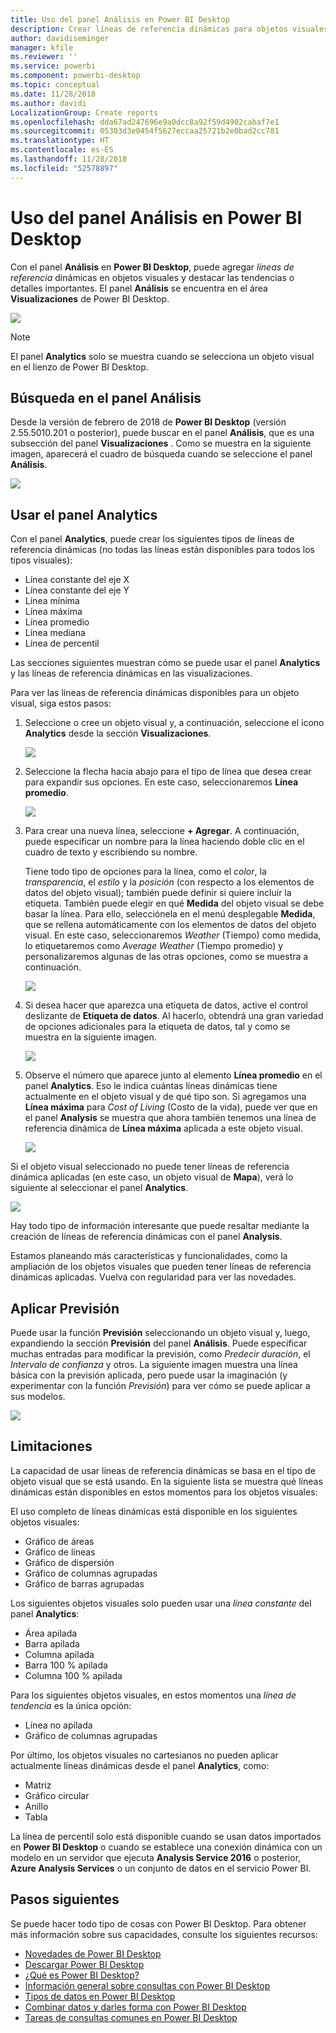 ```yaml
---
title: Uso del panel Análisis en Power BI Desktop
description: Crear líneas de referencia dinámicas para objetos visuales de Power BI Desktop
author: davidiseminger
manager: kfile
ms.reviewer: ''
ms.service: powerbi
ms.component: powerbi-desktop
ms.topic: conceptual
ms.date: 11/28/2018
ms.author: davidi
LocalizationGroup: Create reports
ms.openlocfilehash: dda67ad247696e9a0dcc8a92f59d4902cabaf7e1
ms.sourcegitcommit: 05303d3e0454f5627eccaa25721b2e0bad2cc781
ms.translationtype: HT
ms.contentlocale: es-ES
ms.lasthandoff: 11/28/2018
ms.locfileid: "52578897"
---
```

# <a name="using-the-analytics-pane-in-power-bi-desktop"></a>Uso del panel Análisis en Power BI Desktop
Con el panel **Análisis** en **Power BI Desktop**, puede agregar *líneas de referencia* dinámicas en objetos visuales y destacar las tendencias o detalles importantes. El panel **Análisis** se encuentra en el área **Visualizaciones** de Power BI Desktop.

![](media/desktop-analytics-pane/analytics-pane_1.png)

> [!NOTE]
> El panel **Analytics** solo se muestra cuando se selecciona un objeto visual en el lienzo de Power BI Desktop.

## <a name="search-within-the-analytics-pane"></a>Búsqueda en el panel Análisis
Desde la versión de febrero de 2018 de **Power BI Desktop** (versión 2.55.5010.201 o posterior), puede buscar en el panel **Análisis**, que es una subsección del panel **Visualizaciones** . Como se muestra en la siguiente imagen, aparecerá el cuadro de búsqueda cuando se seleccione el panel **Análisis**.

![](media/desktop-analytics-pane/analytics-pane_1b.png)

## <a name="using-the-analytics-pane"></a>Usar el panel Analytics
Con el panel **Analytics**, puede crear los siguientes tipos de líneas de referencia dinámicas (no todas las líneas están disponibles para todos los tipos visuales):

* Línea constante del eje X
* Línea constante del eje Y
* Línea mínima
* Línea máxima
* Línea promedio
* Línea mediana
* Línea de percentil

Las secciones siguientes muestran cómo se puede usar el panel **Analytics** y las líneas de referencia dinámicas en las visualizaciones.

Para ver las líneas de referencia dinámicas disponibles para un objeto visual, siga estos pasos:

1. Seleccione o cree un objeto visual y, a continuación, seleccione el icono **Analytics** desde la sección **Visualizaciones**.
   
   ![](media/desktop-analytics-pane/analytics-pane_2.png)
2. Seleccione la flecha hacia abajo para el tipo de línea que desea crear para expandir sus opciones. En este caso, seleccionaremos **Línea promedio**.
   
   ![](media/desktop-analytics-pane/analytics-pane_3.png)
3. Para crear una nueva línea, seleccione **+ Agregar**. A continuación, puede especificar un nombre para la línea haciendo doble clic en el cuadro de texto y escribiendo su nombre.
   
   Tiene todo tipo de opciones para la línea, como el *color*, la *transparencia*, el *estilo* y la *posición* (con respecto a los elementos de datos del objeto visual); también puede definir si quiere incluir la etiqueta. También puede elegir en qué **Medida** del objeto visual se debe basar la línea. Para ello, selecciónela en el menú desplegable **Medida**, que se rellena automáticamente con los elementos de datos del objeto visual. En este caso, seleccionaremos *Weather* (Tiempo) como medida, lo etiquetaremos como *Average Weather* (Tiempo promedio) y personalizaremos algunas de las otras opciones, como se muestra a continuación.
   
   ![](media/desktop-analytics-pane/analytics-pane_4.png)
4. Si desea hacer que aparezca una etiqueta de datos, active el control deslizante de **Etiqueta de datos**. Al hacerlo, obtendrá una gran variedad de opciones adicionales para la etiqueta de datos, tal y como se muestra en la siguiente imagen.
   
   ![](media/desktop-analytics-pane/analytics-pane_5.png)
5. Observe el número que aparece junto al elemento **Línea promedio** en el panel **Analytics**. Eso le indica cuántas líneas dinámicas tiene actualmente en el objeto visual y de qué tipo son. Si agregamos una **Línea máxima** para *Cost of Living* (Costo de la vida), puede ver que en el panel **Analysis** se muestra que ahora también tenemos una línea de referencia dinámica de **Línea máxima** aplicada a este objeto visual.
   
   ![](media/desktop-analytics-pane/analytics-pane_6.png)

Si el objeto visual seleccionado no puede tener líneas de referencia dinámica aplicadas (en este caso, un objeto visual de **Mapa**), verá lo siguiente al seleccionar el panel **Analytics**.

![](media/desktop-analytics-pane/analytics-pane_7.png)

Hay todo tipo de información interesante que puede resaltar mediante la creación de líneas de referencia dinámicas con el panel **Analysis**.

Estamos planeando más características y funcionalidades, como la ampliación de los objetos visuales que pueden tener líneas de referencia dinámicas aplicadas. Vuelva con regularidad para ver las novedades.

## <a name="apply-forecasting"></a>Aplicar Previsión
Puede usar la función **Previsión** seleccionando un objeto visual y, luego, expandiendo la sección **Previsión** del panel **Análisis**. Puede especificar muchas entradas para modificar la previsión, como *Predecir duración*, el *Intervalo de confianza* y otros. La siguiente imagen muestra una línea básica con la previsión aplicada, pero puede usar la imaginación (y experimentar con la función *Previsión*) para ver cómo se puede aplicar a sus modelos.

![](media/desktop-analytics-pane/analytics-pane_8.png)

## <a name="limitations"></a>Limitaciones
La capacidad de usar líneas de referencia dinámicas se basa en el tipo de objeto visual que se está usando. En la siguiente lista se muestra qué líneas dinámicas están disponibles en estos momentos para los objetos visuales:

El uso completo de líneas dinámicas está disponible en los siguientes objetos visuales:

* Gráfico de áreas
* Gráfico de líneas
* Gráfico de dispersión
* Gráfico de columnas agrupadas
* Gráfico de barras agrupadas

Los siguientes objetos visuales solo pueden usar una *línea constante* del panel **Analytics**:

* Área apilada
* Barra apilada
* Columna apilada
* Barra 100 % apilada
* Columna 100 % apilada

Para los siguientes objetos visuales, en estos momentos una *línea de tendencia* es la única opción:

* Línea no apilada
* Gráfico de columnas agrupadas

Por último, los objetos visuales no cartesianos no pueden aplicar actualmente líneas dinámicas desde el panel **Analytics**, como:

* Matriz
* Gráfico circular
* Anillo
* Tabla

La línea de percentil solo está disponible cuando se usan datos importados en **Power BI Desktop** o cuando se establece una conexión dinámica con un modelo en un servidor que ejecuta **Analysis Service 2016** o posterior, **Azure Analysis Services** o un conjunto de datos en el servicio Power BI. 

## <a name="next-steps"></a>Pasos siguientes
Se puede hacer todo tipo de cosas con Power BI Desktop. Para obtener más información sobre sus capacidades, consulte los siguientes recursos:

* [Novedades de Power BI Desktop](desktop-latest-update.md)
* [Descargar Power BI Desktop](desktop-get-the-desktop.md)
* [¿Qué es Power BI Desktop?](desktop-what-is-desktop.md)
* [Información general sobre consultas con Power BI Desktop](desktop-query-overview.md)
* [Tipos de datos en Power BI Desktop](desktop-data-types.md)
* [Combinar datos y darles forma con Power BI Desktop](desktop-shape-and-combine-data.md)
* [Tareas de consultas comunes en Power BI Desktop](desktop-common-query-tasks.md)    

